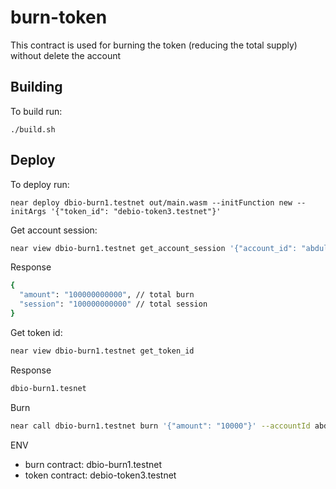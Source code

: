 # burn-token

This contract is used for burning the token (reducing the total supply) without delete the account

## Building

To build run:

```shell
./build.sh
```

## Deploy

To deploy run:

```shell
near deploy dbio-burn1.testnet out/main.wasm --initFunction new --initArgs '{"token_id": "debio-token3.testnet"}'
```

Get account session:

```bash
near view dbio-burn1.testnet get_account_session '{"account_id": "abdulhakim.tesnet"}'
```

Response
```bash
{
  "amount": "100000000000", // total burn
  "session": "100000000000" // total session
}
```

Get token id:
```bash
near view dbio-burn1.testnet get_token_id
```
Response
```bash
dbio-burn1.tesnet
```

Burn
```bash
near call dbio-burn1.testnet burn '{"amount": "10000"}' --accountId abdulhakim.testnet --depositYocto 1
```

ENV
- burn contract: dbio-burn1.testnet
- token contract: debio-token3.testnet
